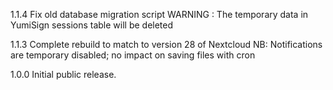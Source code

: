 1.1.4
	Fix old database migration script
	WARNING : The temporary data in YumiSign sessions table will be deleted

1.1.3
	Complete rebuild to match to version 28 of Nextcloud
	NB: Notifications are temporary disabled; no impact on saving files with cron

1.0.0
     Initial public release.

